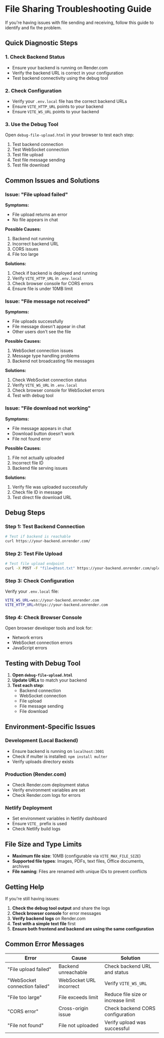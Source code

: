# File Sharing Troubleshooting Guide

If you're having issues with file sending and receiving, follow this guide to identify and fix the problem.

## Quick Diagnostic Steps

### 1. Check Backend Status
- Ensure your backend is running on Render.com
- Verify the backend URL is correct in your configuration
- Test backend connectivity using the debug tool

### 2. Check Configuration
- Verify your `.env.local` file has the correct backend URLs
- Ensure `VITE_HTTP_URL` points to your backend
- Ensure `VITE_WS_URL` points to your backend

### 3. Use the Debug Tool
Open `debug-file-upload.html` in your browser to test each step:
1. Test backend connection
2. Test WebSocket connection
3. Test file upload
4. Test file message sending
5. Test file download

## Common Issues and Solutions

### Issue: "File upload failed"
**Symptoms:**
- File upload returns an error
- No file appears in chat

**Possible Causes:**
1. Backend not running
2. Incorrect backend URL
3. CORS issues
4. File too large

**Solutions:**
1. Check if backend is deployed and running
2. Verify `VITE_HTTP_URL` in `.env.local`
3. Check browser console for CORS errors
4. Ensure file is under 10MB limit

### Issue: "File message not received"
**Symptoms:**
- File uploads successfully
- File message doesn't appear in chat
- Other users don't see the file

**Possible Causes:**
1. WebSocket connection issues
2. Message type handling problems
3. Backend not broadcasting file messages

**Solutions:**
1. Check WebSocket connection status
2. Verify `VITE_WS_URL` in `.env.local`
3. Check browser console for WebSocket errors
4. Test with debug tool

### Issue: "File download not working"
**Symptoms:**
- File message appears in chat
- Download button doesn't work
- File not found error

**Possible Causes:**
1. File not actually uploaded
2. Incorrect file ID
3. Backend file serving issues

**Solutions:**
1. Verify file was uploaded successfully
2. Check file ID in message
3. Test direct file download URL

## Debug Steps

### Step 1: Test Backend Connection
```bash
# Test if backend is reachable
curl https://your-backend.onrender.com/
```

### Step 2: Test File Upload
```bash
# Test file upload endpoint
curl -X POST -F "file=@test.txt" https://your-backend.onrender.com/upload
```

### Step 3: Check Configuration
Verify your `.env.local` file:
```bash
VITE_WS_URL=wss://your-backend.onrender.com
VITE_HTTP_URL=https://your-backend.onrender.com
```

### Step 4: Check Browser Console
Open browser developer tools and look for:
- Network errors
- WebSocket connection errors
- JavaScript errors

## Testing with Debug Tool

1. **Open `debug-file-upload.html`**
2. **Update URLs** to match your backend
3. **Test each step**:
   - Backend connection
   - WebSocket connection
   - File upload
   - File message sending
   - File download

## Environment-Specific Issues

### Development (Local Backend)
- Ensure backend is running on `localhost:3001`
- Check if multer is installed: `npm install multer`
- Verify uploads directory exists

### Production (Render.com)
- Check Render.com deployment status
- Verify environment variables are set
- Check Render.com logs for errors

### Netlify Deployment
- Set environment variables in Netlify dashboard
- Ensure `VITE_` prefix is used
- Check Netlify build logs

## File Size and Type Limits

- **Maximum file size**: 10MB (configurable via `VITE_MAX_FILE_SIZE`)
- **Supported file types**: Images, PDFs, text files, Office documents, archives
- **File naming**: Files are renamed with unique IDs to prevent conflicts

## Getting Help

If you're still having issues:

1. **Check the debug tool output** and share the logs
2. **Check browser console** for error messages
3. **Verify backend logs** on Render.com
4. **Test with a simple text file** first
5. **Ensure both frontend and backend are using the same configuration**

## Common Error Messages

| Error | Cause | Solution |
|-------|-------|----------|
| "File upload failed" | Backend unreachable | Check backend URL and status |
| "WebSocket connection failed" | WebSocket URL incorrect | Verify `VITE_WS_URL` |
| "File too large" | File exceeds limit | Reduce file size or increase limit |
| "CORS error" | Cross-origin issue | Check backend CORS configuration |
| "File not found" | File not uploaded | Verify upload was successful |

